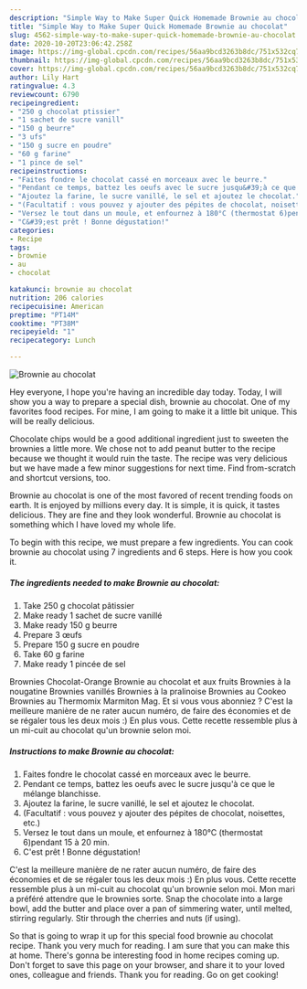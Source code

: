 ```yaml
---
description: "Simple Way to Make Super Quick Homemade Brownie au chocolat"
title: "Simple Way to Make Super Quick Homemade Brownie au chocolat"
slug: 4562-simple-way-to-make-super-quick-homemade-brownie-au-chocolat
date: 2020-10-20T23:06:42.258Z
image: https://img-global.cpcdn.com/recipes/56aa9bcd3263b8dc/751x532cq70/brownie-au-chocolat-photo-principale-de-la-recette.jpg
thumbnail: https://img-global.cpcdn.com/recipes/56aa9bcd3263b8dc/751x532cq70/brownie-au-chocolat-photo-principale-de-la-recette.jpg
cover: https://img-global.cpcdn.com/recipes/56aa9bcd3263b8dc/751x532cq70/brownie-au-chocolat-photo-principale-de-la-recette.jpg
author: Lily Hart
ratingvalue: 4.3
reviewcount: 6790
recipeingredient:
- "250 g chocolat ptissier"
- "1 sachet de sucre vanill"
- "150 g beurre"
- "3 ufs"
- "150 g sucre en poudre"
- "60 g farine"
- "1 pince de sel"
recipeinstructions:
- "Faites fondre le chocolat cassé en morceaux avec le beurre."
- "Pendant ce temps, battez les oeufs avec le sucre jusqu&#39;à ce que le mélange blanchisse."
- "Ajoutez la farine, le sucre vanillé, le sel et ajoutez le chocolat."
- "(Facultatif : vous pouvez y ajouter des pépites de chocolat, noisettes, etc.)"
- "Versez le tout dans un moule, et enfournez à 180°C (thermostat 6)pendant 15 à 20 min."
- "C&#39;est prêt ! Bonne dégustation!"
categories:
- Recipe
tags:
- brownie
- au
- chocolat

katakunci: brownie au chocolat 
nutrition: 206 calories
recipecuisine: American
preptime: "PT14M"
cooktime: "PT38M"
recipeyield: "1"
recipecategory: Lunch

---
```



![Brownie au chocolat](https://img-global.cpcdn.com/recipes/56aa9bcd3263b8dc/751x532cq70/brownie-au-chocolat-photo-principale-de-la-recette.jpg)

Hey everyone, I hope you're having an incredible day today. Today, I will show you a way to prepare a special dish, brownie au chocolat. One of my favorites food recipes. For mine, I am going to make it a little bit unique. This will be really delicious.

Chocolate chips would be a good additional ingredient just to sweeten the brownies a little more. We chose not to add peanut butter to the recipe because we thought it would ruin the taste. The recipe was very delicious but we have made a few minor suggestions for next time. Find from-scratch and shortcut versions, too.

Brownie au chocolat is one of the most favored of recent trending foods on earth. It is enjoyed by millions every day. It is simple, it is quick, it tastes delicious. They are fine and they look wonderful. Brownie au chocolat is something which I have loved my whole life.


To begin with this recipe, we must prepare a few ingredients. You can cook brownie au chocolat using 7 ingredients and 6 steps. Here is how you cook it.

<!--inarticleads1-->

##### The ingredients needed to make Brownie au chocolat:

1. Take 250 g chocolat pâtissier
1. Make ready 1 sachet de sucre vanillé
1. Make ready 150 g beurre
1. Prepare 3 œufs
1. Prepare 150 g sucre en poudre
1. Take 60 g farine
1. Make ready 1 pincée de sel


Brownies Chocolat-Orange Brownie au chocolat et aux fruits Brownies à la nougatine Brownies vanillés Brownies à la pralinoise Brownies au Cookeo Brownies au Thermomix Marmiton Mag. Et si vous vous abonniez ? C&#39;est la meilleure manière de ne rater aucun numéro, de faire des économies et de se régaler tous les deux mois :) En plus vous. Cette recette ressemble plus à un mi-cuit au chocolat qu&#39;un brownie selon moi. 

<!--inarticleads2-->

##### Instructions to make Brownie au chocolat:

1. Faites fondre le chocolat cassé en morceaux avec le beurre.
1. Pendant ce temps, battez les oeufs avec le sucre jusqu&#39;à ce que le mélange blanchisse.
1. Ajoutez la farine, le sucre vanillé, le sel et ajoutez le chocolat.
1. (Facultatif : vous pouvez y ajouter des pépites de chocolat, noisettes, etc.)
1. Versez le tout dans un moule, et enfournez à 180°C (thermostat 6)pendant 15 à 20 min.
1. C&#39;est prêt ! Bonne dégustation!


C&#39;est la meilleure manière de ne rater aucun numéro, de faire des économies et de se régaler tous les deux mois :) En plus vous. Cette recette ressemble plus à un mi-cuit au chocolat qu&#39;un brownie selon moi. Mon mari a préféré attendre que le brownies sorte. Snap the chocolate into a large bowl, add the butter and place over a pan of simmering water, until melted, stirring regularly. Stir through the cherries and nuts (if using). 

So that is going to wrap it up for this special food brownie au chocolat recipe. Thank you very much for reading. I am sure that you can make this at home. There's gonna be interesting food in home recipes coming up. Don't forget to save this page on your browser, and share it to your loved ones, colleague and friends. Thank you for reading. Go on get cooking!
